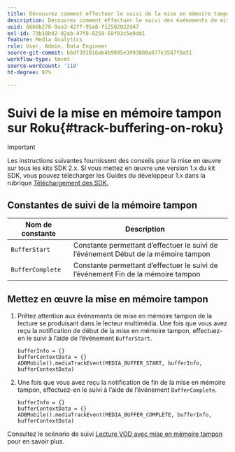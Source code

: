 ```yaml
---
title: Découvrez comment effectuer le suivi de la mise en mémoire tampon sur Roku
description: Découvrez comment effectuer le suivi des événements de mise en mémoire tampon sur Roku.
uuid: 6666b270-9aa3-42ff-95a8-f12502022d47
exl-id: 73b10b42-02ab-47f8-8250-58f03c5e0dd1
feature: Media Analytics
role: User, Admin, Data Engineer
source-git-commit: b6df391016ab4b9095e3993808a877e3587f0a51
workflow-type: tm+mt
source-wordcount: '119'
ht-degree: 87%

---
```


# Suivi de la mise en mémoire tampon sur Roku{#track-buffering-on-roku}

>[!IMPORTANT]
>
>Les instructions suivantes fournissent des conseils pour la mise en œuvre sur tous les kits SDK 2.x. Si vous mettez en œuvre une version 1.x du kit SDK, vous pouvez télécharger les Guides du développeur 1.x dans la rubrique [Téléchargement des SDK.](/help/sdk-implement/download-sdks.md)

## Constantes de suivi de la mémoire tampon

| Nom de constante | Description     |
|---|---|
| `BufferStart` | Constante permettant d’effectuer le suivi de l’événement Début de la mémoire tampon |
| `BufferComplete` | Constante permettant d’effectuer le suivi de l’événement Fin de la mémoire tampon |

## Mettez en œuvre la mise en mémoire tampon

1. Prêtez attention aux événements de mise en mémoire tampon de la lecture se produisant dans le lecteur multimédia. Une fois que vous avez reçu la notification de début de la mise en mémoire tampon, effectuez-en le suivi à l’aide de l’événement `BufferStart`.

   ```
   bufferInfo = {}
   bufferContextData = {}
   ADBMobile().mediaTrackEvent(MEDIA_BUFFER_START, bufferInfo, bufferContextData)
   ```

1. Une fois que vous avez reçu la notification de fin de la mise en mémoire tampon, effectuez-en le suivi à l’aide de l’événement `BufferComplete`.

   ```
   bufferInfo = {}
   bufferContextData = {}
   ADBMobile().mediaTrackEvent(MEDIA_BUFFER_COMPLETE, bufferInfo, bufferContextData)
   ```

Consultez le scénario de suivi [Lecture VOD avec mise en mémoire tampon](/help/sdk-implement/tracking-scenarios/vod-buffering.md) pour en savoir plus.
